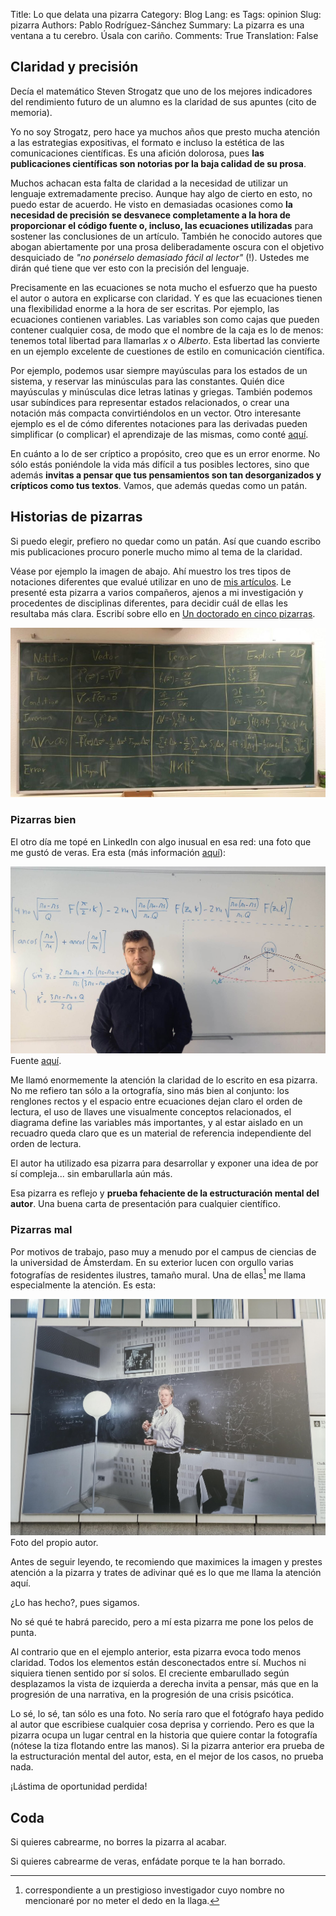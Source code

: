 Title: Lo que delata una pizarra
Category: Blog
Lang: es
Tags: opinion
Slug: pizarra
Authors: Pablo Rodríguez-Sánchez
Summary: La pizarra es una ventana a tu cerebro. Úsala con cariño.
Comments: True
Translation: False

## Claridad y precisión
Decía el matemático Steven Strogatz que uno de los mejores indicadores del rendimiento futuro de un alumno es la claridad de sus apuntes (cito de memoria).

Yo no soy Strogatz, pero hace ya muchos años que presto mucha atención a las estrategias expositivas, el formato e incluso la estética de las comunicaciones científicas.
Es una afición dolorosa, pues **las publicaciones científicas son notorias por la baja calidad de su prosa**.

Muchos achacan esta falta de claridad a la necesidad de utilizar un lenguaje extremadamente preciso.
Aunque hay algo de cierto en esto, no puedo estar de acuerdo.
He visto en demasiadas ocasiones como **la necesidad de precisión se desvanece completamente a la hora de proporcionar el código fuente o, incluso, las ecuaciones utilizadas** para sostener las conclusiones de un artículo.
También he conocido autores que abogan abiertamente por una prosa deliberadamente oscura con el objetivo desquiciado de _"no ponérselo demasiado fácil al lector"_ (!).
Ustedes me dirán qué tiene que ver esto con la precisión del lenguaje.

Precisamente en las ecuaciones se nota mucho el esfuerzo que ha puesto el autor o autora en explicarse con claridad.
Y es que las ecuaciones tienen una flexibilidad enorme a la hora de ser escritas.
Por ejemplo, las ecuaciones contienen variables.
Las variables son como cajas que pueden contener cualquier cosa, de modo que el nombre de la caja es lo de menos: tenemos total libertad para llamarlas $x$ o $Alberto$.
Esta libertad las convierte en un ejemplo excelente de cuestiones de estilo en comunicación científica.

Por ejemplo, podemos usar siempre mayúsculas para los estados de un sistema, y reservar las minúsculas para las constantes.
Quién dice mayúsculas y minúsculas dice letras latinas y griegas.
También podemos usar subíndices para representar estados relacionados, o crear una notación más compacta convirtiéndolos en un vector.
Otro interesante ejemplo es el de cómo diferentes notaciones para las derivadas pueden simplificar (o complicar) el aprendizaje de las mismas, como conté [aquí](https://fuga.naukas.com/2016/03/10/derivadas-con-primas-o-diferenciales/).

En cuánto a lo de ser críptico a propósito, creo que es un error enorme.
No sólo estás poniéndole la vida más difícil a tus posibles lectores, sino que además **invitas a pensar que tus pensamientos son tan desorganizados y crípticos como tus textos**.
Vamos, que además quedas como un patán.

## Historias de pizarras
Si puedo elegir, prefiero no quedar como un patán.
Así que cuando escribo mis publicaciones procuro ponerle mucho mimo al tema de la claridad.

Véase por ejemplo la imagen de abajo.
Ahí muestro los tres tipos de notaciones diferentes que evalué utilizar en uno de [mis artículos](https://journals.plos.org/ploscompbiol/article?id=10.1371/journal.pcbi.1007788).
Le presenté esta pizarra a varios compañeros, ajenos a mi investigación y procedentes de disciplinas diferentes, para decidir cuál de ellas les resultaba más clara.
Escribí sobre ello en [Un doctorado en cinco pizarras](https://fuga.naukas.com/2021/03/03/un-doctorado-en-cinco-pizarras/).

![](images/2025-02/pizarra-pablo.jpg)

### Pizarras bien
El otro día me topé en LinkedIn con algo inusual en esa red: una foto que me gustó de veras.
Era esta (más información [aquí](https://www.um.es/web/sala-prensa/-/el-profesor-%C3%B3scar-del-barco-desarrolla-una-nueva-ecuaci%C3%B3n-que-permitir%C3%A1-localizar-con-mayor-precisi%C3%B3n-astros-en-el-universo?utm_source=acortador&utm_medium=referral&utm_campaign=acortador_url&utm_id=ecuacion-oscarbarco)):

![](images/2025-02/pizarra-bien.jpeg)
Fuente [aquí](https://www.um.es/web/sala-prensa/-/el-profesor-%C3%B3scar-del-barco-desarrolla-una-nueva-ecuaci%C3%B3n-que-permitir%C3%A1-localizar-con-mayor-precisi%C3%B3n-astros-en-el-universo).

Me llamó enormemente la atención la claridad de lo escrito en esa pizarra.
No me refiero tan sólo a la ortografía, sino más bien al conjunto:
los renglones rectos y el espacio entre ecuaciones dejan claro el orden de lectura,
el uso de llaves une visualmente conceptos relacionados,
el diagrama define las variables más importantes,
y al estar aislado en un recuadro queda claro que es un material de referencia independiente del orden de lectura.

El autor ha utilizado esa pizarra para desarrollar y exponer una idea de por sí compleja... sin embarullarla aún más.

Esa pizarra es reflejo y **prueba fehaciente de la estructuración mental del autor**.
Una buena carta de presentación para cualquier científico.

### Pizarras mal
Por motivos de trabajo, paso muy a menudo por el campus de ciencias de la universidad de Ámsterdam.
En su exterior lucen con orgullo varias fotografías de residentes ilustres, tamaño mural.
Una de ellas[^1] me llama especialmente la atención.
Es esta:

![](images/2025-02/pizarra-mal.jpg)
Foto del propio autor.

Antes de seguir leyendo, te recomiendo que maximices la imagen y prestes atención a la pizarra y trates de adivinar qué es lo que me llama la atención aquí.

¿Lo has hecho?, pues sigamos.

No sé qué te habrá parecido, pero a mí esta pizarra me pone los pelos de punta.

Al contrario que en el ejemplo anterior, esta pizarra evoca todo menos claridad.
Todos los elementos están desconectados entre sí.
Muchos ni siquiera tienen sentido por sí solos.
El creciente embarullado según desplazamos la vista de izquierda a derecha invita a pensar, más que en la progresión de una narrativa, en la progresión de una crisis psicótica.

Lo sé, lo sé, tan sólo es una foto.
No sería raro que el fotógrafo haya pedido al autor que escribiese cualquier cosa deprisa y corriendo.
Pero es que la pizarra ocupa un lugar central en la historia que quiere contar la fotografía (nótese la tiza flotando entre las manos).
Si la pizarra anterior era prueba de la estructuración mental del autor, esta, en el mejor de los casos, no prueba nada.

¡Lástima de oportunidad perdida!

## Coda
Si quieres cabrearme, no borres la pizarra al acabar.

Si quieres cabrearme de veras, enfádate porque te la han borrado.

[^1]: correspondiente a un prestigioso investigador cuyo nombre no mencionaré por no meter el dedo en la llaga.